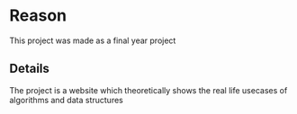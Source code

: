 # Reason

This project was made as a final year project

## Details

The project is a website which theoretically shows the real life usecases of algorithms and data structures

